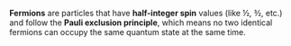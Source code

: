 **Fermions** are particles that have **half-integer spin** values (like ½, 3⁄2, etc.) and follow the **Pauli exclusion principle**, which means no two identical fermions can occupy the same quantum state at the same time.